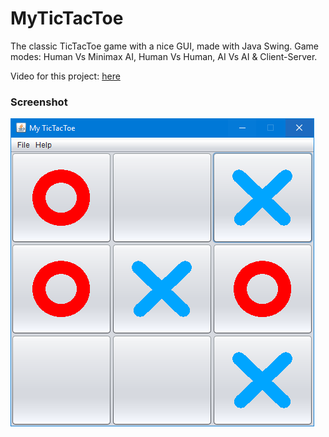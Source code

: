 # MyTicTacToe
The classic TicTacToe game with a nice GUI, made with Java Swing.
Game modes: Human Vs Minimax AI, Human Vs Human, AI Vs AI & Client-Server.

Video for this project: [here](https://www.youtube.com/watch?v=R1RLqiM_-SA)


### Screenshot

![screenshot](/screenshots/screenshot3.png)
